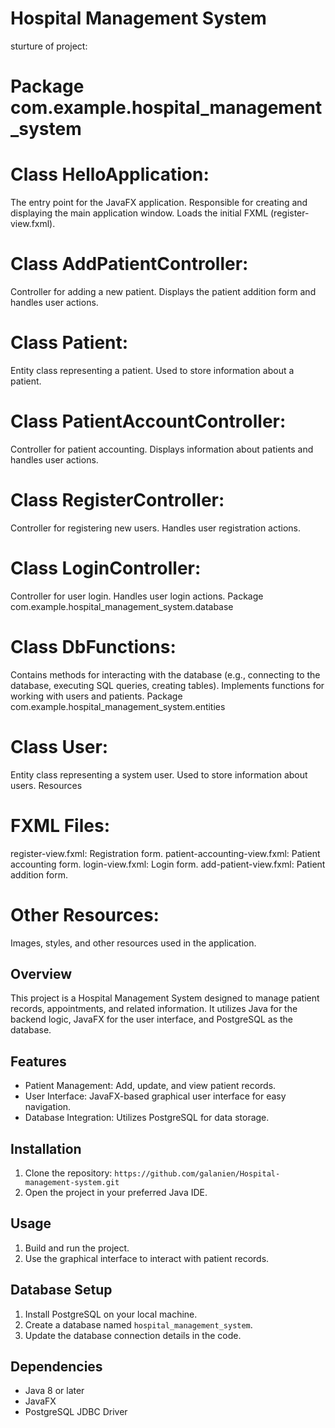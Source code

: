 # Hospital Management System
sturture of project:
# Package com.example.hospital_management_system
# Class HelloApplication:
The entry point for the JavaFX application.
Responsible for creating and displaying the main application window.
Loads the initial FXML (register-view.fxml).
# Class AddPatientController:
Controller for adding a new patient.
Displays the patient addition form and handles user actions.
# Class Patient:
Entity class representing a patient.
Used to store information about a patient.
# Class PatientAccountController:
Controller for patient accounting.
Displays information about patients and handles user actions.
# Class RegisterController:
Controller for registering new users.
Handles user registration actions.
# Class LoginController:
Controller for user login.
Handles user login actions.
Package com.example.hospital_management_system.database
# Class DbFunctions:
Contains methods for interacting with the database (e.g., connecting to the database, executing SQL queries, creating tables).
Implements functions for working with users and patients.
Package com.example.hospital_management_system.entities
# Class User:
Entity class representing a system user.
Used to store information about users.
Resources
# FXML Files:
register-view.fxml: Registration form.
patient-accounting-view.fxml: Patient accounting form.
login-view.fxml: Login form.
add-patient-view.fxml: Patient addition form.
# Other Resources:
Images, styles, and other resources used in the application.

## Overview

This project is a Hospital Management System designed to manage patient records, appointments, and related information. It utilizes Java for the backend logic, JavaFX for the user interface, and PostgreSQL as the database.

## Features

- Patient Management: Add, update, and view patient records.
- User Interface: JavaFX-based graphical user interface for easy navigation.
- Database Integration: Utilizes PostgreSQL for data storage.

## Installation

1. Clone the repository: `https://github.com/galanien/Hospital-management-system.git`
2. Open the project in your preferred Java IDE.

## Usage

1. Build and run the project.
2. Use the graphical interface to interact with patient records.

## Database Setup

1. Install PostgreSQL on your local machine.
2. Create a database named `hospital_management_system`.
3. Update the database connection details in the code.

## Dependencies

- Java 8 or later
- JavaFX
- PostgreSQL JDBC Driver



